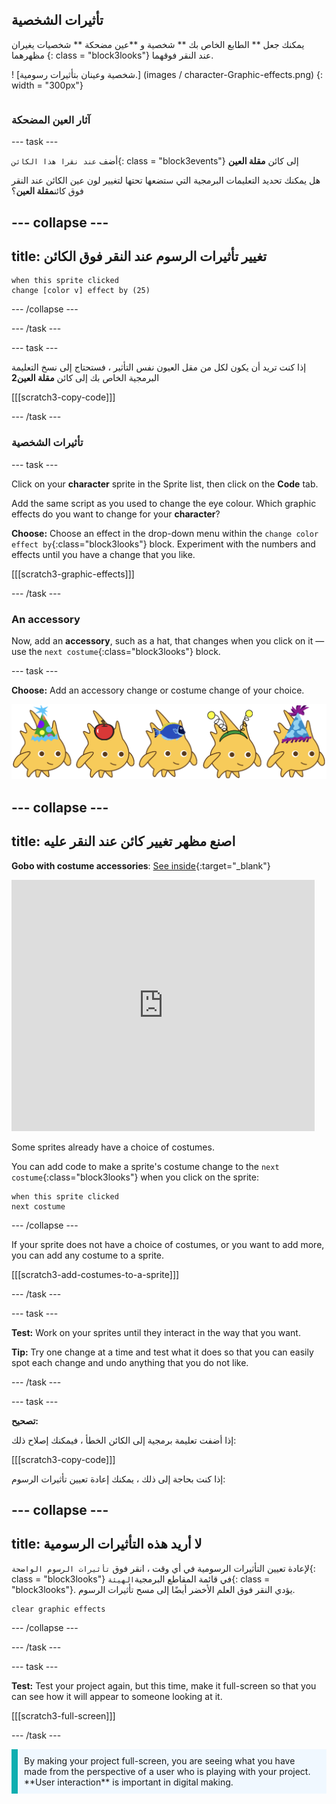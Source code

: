 ## تأثيرات الشخصية

<div style="display: flex; flex-wrap: wrap">
<div style="flex-basis: 200px; flex-grow: 1; margin-right: 15px;">
يمكنك جعل ** الطابع الخاص بك ** شخصية و **عين مضحكة ** شخصيات يغيران مظهرهما {: class = "block3looks"} عند النقر فوقهما.
</div>
<div>

! [شخصية وعينان بتأثيرات رسومية.] (images / character-Graphic-effects.png) {: width = "300px"}    

</div>
</div>

### آثار العين المضحكة

--- task ---

أضف `عند نقرا هذا الكائن`{: class = "block3events"} إلى كائن **مقلة العين**

هل يمكنك تحديد التعليمات البرمجية التي ستضعها تحتها لتغيير لون عين الكائن عند النقر فوق كائن**مقلة العين**؟

--- collapse ---
---
title: تغيير تأثيرات الرسوم عند النقر فوق الكائن
---

```blocks3
when this sprite clicked  
change [color v] effect by (25)
```

--- /collapse ---

--- /task ---

--- task ---

إذا كنت تريد أن يكون لكل من مقل العيون نفس التأثير ، فستحتاج إلى نسخ التعليمة البرمجية الخاص بك إلى كائن **مقلة العين2**

[[[scratch3-copy-code]]]

--- /task ---

### تأثيرات الشخصية

--- task ---

Click on your **character** sprite in the Sprite list, then click on the **Code** tab.

Add the same script as you used to change the eye colour. Which graphic effects do you want to change for your **character**?

**Choose:** Choose an effect in the drop-down menu within the `change color effect by`{:class="block3looks"} block. Experiment with the numbers and effects until you have a change that you like.

[[[scratch3-graphic-effects]]]

--- /task ---

### An accessory

Now, add an **accessory**, such as a hat, that changes when you click on it — use the `next costume`{:class="block3looks"} block.

--- task ---

**Choose:** Add an accessory change or costume change of your choice.

![Sprites with accessories.](images/accessory-sprite.png)

--- collapse ---
---
title: اصنع مظهر تغيير كائن عند النقر عليه
---

**Gobo with costume accessories**: [See inside](https://scratch.mit.edu/projects/496334057/editor){:target="_blank"}
<div class="scratch-preview">
<iframe allowtransparency="true" width="485" height="402" src="https://scratch.mit.edu/projects/embed/496334057/?autostart=false" frameborder="0"></iframe>
</div>

Some sprites already have a choice of costumes.

You can add code to make a sprite's costume change to the `next costume`{:class="block3looks"} when you click on the sprite:

```blocks3
when this sprite clicked
next costume
```

--- /collapse ---

If your sprite does not have a choice of costumes, or you want to add more, you can add any costume to a sprite.

[[[scratch3-add-costumes-to-a-sprite]]]

--- /task ---

--- task ---

**Test:** Work on your sprites until they interact in the way that you want.

**Tip:** Try one change at a time and test what it does so that you can easily spot each change and undo anything that you do not like.

--- /task ---

--- task ---

**تصحيح:**

إذا أضفت تعليمة برمجية إلى الكائن الخطأ ، فيمكنك إصلاح ذلك:

[[[scratch3-copy-code]]]

إذا كنت بحاجة إلى ذلك ، يمكنك إعادة تعيين تأثيرات الرسوم:

--- collapse ---
---
title: لا أريد هذه التأثيرات الرسومية
---

لإعادة تعيين التأثيرات الرسومية في أي وقت ، انقر فوق `تأثيرات الرسوم الواضحة`{: class = "block3looks"} في قائمة المقاطع البرمجية`الهيئة`{: class = "block3looks"}. يؤدي النقر فوق العلم الأخضر أيضًا إلى مسح تأثيرات الرسوم.

```blocks3
clear graphic effects
```
--- /collapse ---

--- /task ---

--- task ---

**Test:** Test your project again, but this time, make it full-screen so that you can see how it will appear to someone looking at it.

[[[scratch3-full-screen]]]

--- /task ---

<p style="border-left: solid; border-width:10px; border-color: #0faeb0; background-color: aliceblue; padding: 10px;">
By making your project full-screen, you are seeing what you have made from the perspective of a user who is playing with your project. **User interaction** is important in digital making. 
</p>


